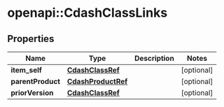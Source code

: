 # openapi::CdashClassLinks


## Properties
Name | Type | Description | Notes
------------ | ------------- | ------------- | -------------
**item_self** | [**CdashClassRef**](CdashClassRef.md) |  | [optional] 
**parentProduct** | [**CdashProductRef**](CdashProductRef.md) |  | [optional] 
**priorVersion** | [**CdashClassRef**](CdashClassRef.md) |  | [optional] 


